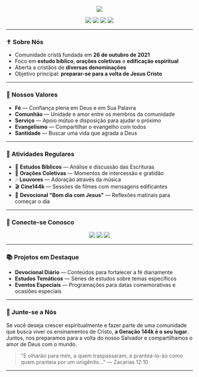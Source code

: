 <p align="center">
  <img src="https://readme-typing-svg.herokuapp.com/?color=ffa9d9&size=35&center=true&vCenter=true&width=1000&lines=Seja+bem-vindo+à+Geração+144k!+✝️" />
</p>

<div align="center">
  <img src="https://img.shields.io/badge/Comunidade%20Cristã-c49eec?style=flat-square&logo=discord&logoColor=ffa9d9"/>
  <img src="https://img.shields.io/badge/Estudo%20Bíblico%20Diário-c49eec?style=flat-square&logo=book&logoColor=ffa9d9"/>
  <img src="https://img.shields.io/badge/Devocionais%20e%20Orações-c49eec?style=flat-square&logo=pray&logoColor=ffa9d9"/>
  <img src="https://img.shields.io/badge/Preparação%20para%20a%20Volta%20de%20Cristo-c49eec?style=flat-square&logo=church&logoColor=ffa9d9"/>
</div>

---

### ✝️ Sobre Nós

- Comunidade cristã fundada em **26 de outubro de 2021**
- Foco em **estudo bíblico**, **orações coletivas** e **edificação espiritual**
- Aberta a cristãos de **diversas denominações**
- Objetivo principal: **preparar-se para a volta de Jesus Cristo**

---

### 🙌 Nossos Valores

- **Fé** — Confiança plena em Deus e em Sua Palavra
- **Comunhão** — Unidade e amor entre os membros da comunidade
- **Serviço** — Apoio mútuo e disposição para ajudar o próximo
- **Evangelismo** — Compartilhar o evangelho com todos
- **Santidade** — Buscar uma vida que agrada a Deus

---

### 📌 Atividades Regulares

- 📖 **Estudos Bíblicos** — Análise e discussão das Escrituras
- 🙏 **Orações Coletivas** — Momentos de intercessão e gratidão
- 🎶 **Louvores** — Adoração através da música
- 🎬 **Cine144k** — Sessões de filmes com mensagens edificantes
- 🌅 **Devocional "Bom dia com Jesus"** — Reflexões matinais para começar o dia

---

### 🔗 Conecte-se Conosco

<p align="center">
  <a href="https://discord.gg/geracao144k"><img src="https://img.shields.io/badge/Discord-c49eec?style=for-the-badge&logo=discord&logoColor=ffa9d9"></a>
  <a href="https://www.youtube.com/@Geracao144k"><img src="https://img.shields.io/badge/YouTube-c49eec?style=for-the-badge&logo=youtube&logoColor=ffa9d9"></a>
  <a href="https://www.tiktok.com/@geracao.144k"><img src="https://img.shields.io/badge/TikTok-c49eec?style=for-the-badge&logo=tiktok&logoColor=ffa9d9"></a>
</p>

---

### 📚 Projetos em Destaque

- **Devocional Diário** — Conteúdos para fortalecer a fé diariamente
- **Estudos Temáticos** — Séries de estudos sobre temas específicos
- **Eventos Especiais** — Programações para datas comemorativas e ocasiões especiais

---

### 🤝 Junte-se a Nós

Se você deseja crescer espiritualmente e fazer parte de uma comunidade que busca viver os ensinamentos de Cristo, **a Geração 144k é o seu lugar**. Juntos, nos preparamos para a volta do nosso Salvador e compartilhamos o amor de Deus com o mundo.

> "E olharão para mim, a quem traspassaram; e pranteá-lo-ão como quem pranteia por um unigênito..." — Zacarias 12:10

---

